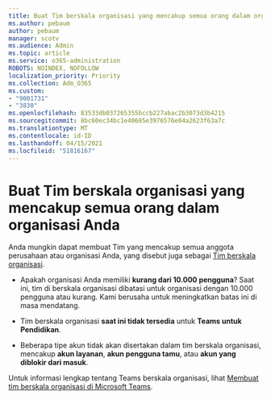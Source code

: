 ```yaml
---
title: Buat Tim berskala organisasi yang mencakup semua orang dalam organisasi Anda
ms.author: pebaum
author: pebaum
manager: scotv
ms.audience: Admin
ms.topic: article
ms.service: o365-administration
ROBOTS: NOINDEX, NOFOLLOW
localization_priority: Priority
ms.collection: Adm_O365
ms.custom:
- "9001731"
- "3830"
ms.openlocfilehash: 83533db037265355bccb227abac2b3073d3b4215
ms.sourcegitcommit: 8bc60ec34bc1e40685e3976576e04a2623f63a7c
ms.translationtype: MT
ms.contentlocale: id-ID
ms.lasthandoff: 04/15/2021
ms.locfileid: "51816167"
---
```

# <a name="create-an-org-wide-team-that-includes-everyone-in-your-organization"></a>Buat Tim berskala organisasi yang mencakup semua orang dalam organisasi Anda

Anda mungkin dapat membuat Tim yang mencakup semua anggota perusahaan atau organisasi Anda, yang disebut juga sebagai [Tim berskala organisasi](https://docs.microsoft.com/microsoftteams/create-an-org-wide-team).

- Apakah organisasi Anda memiliki **kurang dari 10.000 pengguna**? Saat ini, tim di berskala organisasi dibatasi untuk organisasi dengan 10.000 pengguna atau kurang. Kami berusaha untuk meningkatkan batas ini di masa mendatang.

- Tim berskala organisasi **saat ini tidak tersedia** untuk **Teams untuk Pendidikan**.

- Beberapa tipe akun tidak akan disertakan dalam tim berskala organisasi, mencakup **akun layanan**, **akun pengguna tamu**, atau **akun yang diblokir dari masuk**.

Untuk informasi lengkap tentang Teams berskala organisasi, lihat [Membuat tim berskala organisasi di Microsoft Teams](https://docs.microsoft.com/microsoftteams/create-an-org-wide-team). 
